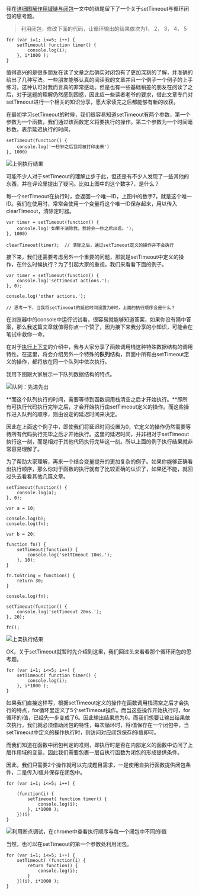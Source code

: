 我在[详细图解作用域链与闭包](http://www.jianshu.com/p/21a16d44f150)一文中的结尾留下了一个关于setTimeout与循环闭包的思考题。

> 利用闭包，修改下面的代码，让循环输出的结果依次为1， 2， 3， 4， 5
```
for (var i=1; i<=5; i++) {
    setTimeout( function timer() {
        console.log(i);
    }, i*1000 );
}
```

值得高兴的是很多朋友在读了文章之后确实对闭包有了更加深刻的了解，并准确的给出了几种写法。一些朋友能够认真的阅读我的文章并且一个例子一个例子的上手练习，这种认可对我而言真的非常感动。但是也有一些基础稍差的朋友在阅读了之后，对于这题的理解仍然感到困惑，因此应一些读者老爷的要求，借此文章专门对setTimeout进行一个相关的知识分享，愿大家读完之后都能够有新的收获。

在最初学习setTimeout的时候，我们很容易知道setTimeout有两个参数，第一个参数为一个函数，我们通过该函数定义将要执行的操作。第二个参数为一个时间毫秒数，表示延迟执行的时间。

```
setTimeout(function() {
    console.log('一秒钟之后我将被打印出来')
}, 1000)
```


![上例执行结果](http://upload-images.jianshu.io/upload_images/599584-0f9884fb42684fff.png?imageMogr2/auto-orient/strip%7CimageView2/2/w/1240)

可能不少人对于setTimeout的理解止步于此，但还是有不少人发现了一些其他的东西，并在评论里提出了疑问。比如上图中的这个数字7，是什么？

每一个setTimeout在执行时，会返回一个唯一ID，上图中的数字7，就是这个唯一ID。我们在使用时，常常会使用一个变量将这个唯一ID保存起来，用以传入clearTimeout，清除定时器。

```
var timer = setTimeout(function() {
    console.log('如果不清除我，我将会一秒之后出现。');
}, 1000)

clearTimeout(timer);  // 清除之后，通过setTimeout定义的操作并不会执行
```

接下来，我们还需要考虑另外一个重要的问题，那就是setTimeout中定义的操作，在什么时候执行？为了引起大家的重视，我们来看看下面的例子。

```
var timer = setTimeout(function() {
    console.log('setTimeout actions.');
}, 0);

console.log('other actions.');

// 思考一下，当我将setTimeout的延迟时间设置为0时，上面的执行顺序会是什么？
```

在浏览器中的console中运行试试看，很容易就能够知道答案，如果你没有猜中答案，那么我这篇文章就值得你点一个赞了，因为接下来我分享的小知识，可能会在笔试中救你一命。

在对于[执行上下文](http://www.jianshu.com/p/a6d37c77e8db)的介绍中，我与大家分享了函数调用栈这种特殊数据结构的调用特性。在这里，将会介绍另外一个特殊的**队列**结构，页面中所有由setTimeout定义的操作，都将放在同一个队列中依次执行。

我用下图跟大家展示一下队列数据结构的特点。


![队列：先进先出](http://upload-images.jianshu.io/upload_images/599584-7ca4b641daf48c57.png?imageMogr2/auto-orient/strip%7CimageView2/2/w/1240)

**而这个队列执行的时间，需要等待到函数调用栈清空之后才开始执行。**即所有可执行代码执行完毕之后，才会开始执行由setTimeout定义的操作。而这些操作进入队列的顺序，则由设定的延迟时间来决定。

因此在上面这个例子中，即使我们将延迟时间设置为0，它定义的操作仍然需要等待所有代码执行完毕之后才开始执行。这里的延迟时间，并非相对于setTimeout执行这一刻，而是相对于其他代码执行完毕这一刻。所以上面的例子执行结果就非常容易理解了。

为了帮助大家理解，再来一个结合变量提升的更加复杂的例子。如果你能够正确看出执行顺序，那么你对于函数的执行就有了比较正确的认识了，如果还不能，就回过头去看看其他几篇文章。

```
setTimeout(function() {
    console.log(a);
}, 0);

var a = 10;

console.log(b);
console.log(fn);

var b = 20;

function fn() {
    setTimeout(function() {
        console.log('setTImeout 10ms.');
    }, 10);
}

fn.toString = function() {
    return 30;
}

console.log(fn);

setTimeout(function() {
    console.log('setTimeout 20ms.');
}, 20);

fn();
```


![上栗执行结果](http://upload-images.jianshu.io/upload_images/599584-39e9eda44016e053.png?imageMogr2/auto-orient/strip%7CimageView2/2/w/1240)

OK，关于setTimeout就暂时先介绍到这里，我们回过头来看看那个循环闭包的思考题。

```
for (var i=1; i<=5; i++) {
    setTimeout( function timer() {
        console.log(i);
    }, i*1000 );
}
```

如果我们直接这样写，根据setTimeout定义的操作在函数调用栈清空之后才会执行的特点，for循环里定义了5个setTimeout操作。而当这些操作开始执行时，for循环的i值，已经先一步变成了6。因此输出结果总为6。而我们想要让输出结果依次执行，我们就必须借助闭包的特性，每次循环时，将i值保存在一个闭包中，当setTimeout中定义的操作执行时，则访问对应闭包保存的i值即可。

而我们知道在函数中闭包判定的准则，即执行时是否在内部定义的函数中访问了上层作用域的变量。因此我们需要包裹一层自执行函数为闭包的形成提供条件。

因此，我们只需要2个操作就可以完成题目需求，一是使用自执行函数提供闭包条件，二是传入i值并保存在闭包中。

```
for (var i=1; i<=5; i++) {

    (function(i) {
        setTimeout( function timer() {
            console.log(i);
        }, i*1000 );
    })(i)
}
```


![利用断点调试，在chrome中查看执行顺序与每一个闭包中不同的i值](http://upload-images.jianshu.io/upload_images/599584-56acd16ed1ed091f.png?imageMogr2/auto-orient/strip%7CimageView2/2/w/1240)


当然，也可以在setTimeout的第一个参数处利用闭包。

```
for (var i=1; i<=5; i++) {
    setTimeout( (function(i) {
        return function() {
            console.log(i);
        }
    })(i), i*1000 );
}
```
